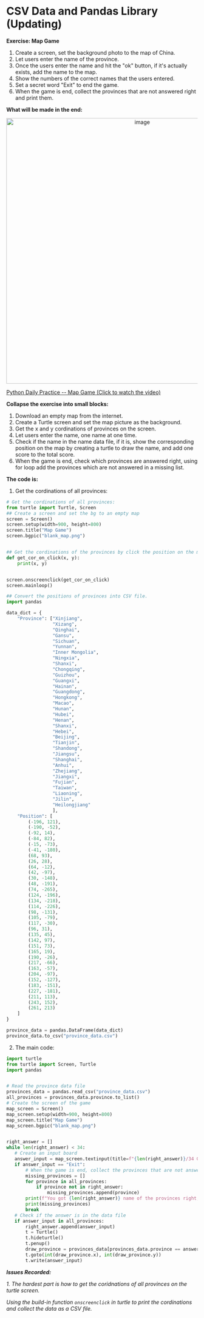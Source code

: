 # CSV Data and Pandas Library (Updating)

**Exercise: Map Game**

1. Create a screen, set the background photo to the map of China.
2. Let users enter the name of the province.
3. Once the users enter the name and hit the "ok" button, if it's actually exists, add the name to the map.
4. Show the numbers of the correct names that the users entered.
5. Set a secret word "Exit" to end the game.
6. When the game is end, collect the provinces that are not answered right and print them.

**What will be made in the end:**

<div align=center>
<img width="700" alt="image" src="https://github.com/ShiyuFan0820/PythonLearningNote/assets/149340606/4bcce553-ecde-474a-8200-df6a0fcb26d9">
</div>

[Python Daily Practice -- Map Game (Click to watch the video)](https://youtu.be/pAmmX2WsfeE)

**Collapse the exercise into small blocks:**

1. Download an empty map from the internet.
2. Create a Turtle screen and set the map picture as the background.
3. Get the x and y cordinations of provinces on the screen.
4. Let users enter the name, one name at one time.
5. Check if the name in the name data file, if it is, show the corresponding position on the map by creating a turtle to draw the name, and add one score to the total score.
6. When the game is end, check which provinces are answered right, using for loop add the provinces which are not answered in a missing list.

**The code is:**

1. Get the cordinations of all provinces:
```py
# Get the cordinations of all provinces:
from turtle import Turtle, Screen
## Create a screen and set the bg to an empty map
screen = Screen()
screen.setup(width=900, height=800)
screen.title("Map Game")
screen.bgpic("blank_map.png")


## Get the cordinations of the provinces by click the position on the map
def get_cor_on_click(x, y):
    print(x, y)


screen.onscreenclick(get_cor_on_click)
screen.mainloop()

## Convert the positions of provinces into CSV file.
import pandas

data_dict = {
    "Province": ["Xinjiang",
                 "Xizang",
                 "Qinghai",
                 "Gansu",
                 "Sichuan",
                 "Yunnan",
                 "Inner Mongolia",
                 "Ningxia",
                 "Shanxi",
                 "Chongqing",
                 "Guizhou",
                 "Guangxi",
                 "Hainan",
                 "Guangdong",
                 "Hongkong",
                 "Macao",
                 "Hunan",
                 "Hubei",
                 "Henan",
                 "Shanxi",
                 "Hebei",
                 "Beijing",
                 "Tianjin",
                 "Shandong",
                 "Jiangsu",
                 "Shanghai",
                 "Anhui",
                 "Zhejiang",
                 "Jiangxi",
                 "Fujian",
                 "Taiwan",
                 "Liaoning",
                 "Jilin",
                 "Heilongjiang"
                 ],
    "Position": [
        (-196, 121),
        (-190, -52),
        (-92, 14),
        (-84, 82),
        (-15, -73),
        (-41, -180),
        (68, 93),
        (26, 28),
        (64, -12),
        (42, -97),
        (30, -148),
        (48, -191),
        (74, -265),
        (124, -196),
        (134, -218),
        (114, -226),
        (98, -131),
        (105, -79),
        (117, -30),
        (96, 31),
        (135, 45),
        (142, 97),
        (151, 73),
        (165, 19),
        (190, -26),
        (217, -66),
        (163, -57),
        (204, -97),
        (152, -127),
        (183, -151),
        (227, -181),
        (211, 113),
        (243, 152),
        (261, 213)
    ]
}

province_data = pandas.DataFrame(data_dict)
province_data.to_csv("province_data.csv")
```

2. The main code:
 ```py
import turtle
from turtle import Screen, Turtle
import pandas


# Read the province data file
provinces_data = pandas.read_csv("province_data.csv")
all_provinces = provinces_data.province.to_list()
# Create the screen of the game
map_screen = Screen()
map_screen.setup(width=900, height=800)
map_screen.title("Map Game")
map_screen.bgpic("blank_map.png")


right_answer = []
while len(right_answer) < 34:
    # Create an input board
    answer_input = map_screen.textinput(title=f"{len(right_answer)}/34 Guess the Provinces", prompt="What's the name of the provinces?").title()
    if answer_input == "Exit":
        # When the game is end, collect the provinces that are not answered right
        missing_provinces = []
        for province in all_provinces:
            if province not in right_answer:
                missing_provinces.append(province)
        print(f"You got {len(right_answer)} name of the provinces right, but still get {len(missing_provinces)} provinces to learn.")
        print(missing_provinces)
        break
    # Check if the answer is in the data file
    if answer_input in all_provinces:
        right_answer.append(answer_input)
        t = Turtle()
        t.hideturtle()
        t.penup()
        draw_province = provinces_data[provinces_data.province == answer_input]
        t.goto(int(draw_province.x), int(draw_province.y))
        t.write(answer_input)

 ```

_**Issues Recorded:**_

_1. The hardest part is how to get the coridnations of all provinces on the turtle screen._  

_Using the build-in function `onscreenclick` in turtle to print the cordinations and collect the data as a CSV file._


   
